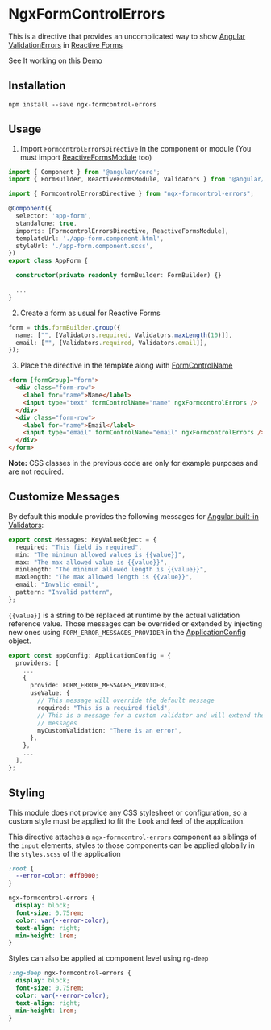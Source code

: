 # NgxFormControlErrors

This is a directive that provides an uncomplicated way to show [Angular ValidationErrors](https://angular.io/api/forms/ValidationErrors) in [Reactive Forms](https://angular.io/guide/reactive-forms)

See It working on this [Demo](https://dgonzalez870.github.io/ngx-formcontrol-errors/)

## Installation

`npm install --save ngx-formcontrol-errors`

## Usage

1. Import `FormcontrolErrorsDirective` in the component or module (You must import [ReactiveFormsModule](https://angular.io/api/forms/ReactiveFormsModule) too)

```typescript
import { Component } from '@angular/core';
import { FormBuilder, ReactiveFormsModule, Validators } from "@angular/forms";

import { FormcontrolErrorsDirective } from "ngx-formcontrol-errors";

@Component({
  selector: 'app-form',
  standalone: true,
  imports: [FormcontrolErrorsDirective, ReactiveFormsModule],
  templateUrl: './app-form.component.html',
  styleUrl: './app-form.component.scss',
})
export class AppForm {

  constructor(private readonly formBuilder: FormBuilder) {}

  ...
}
```

2. Create a form as usual for Reactive Forms

```typescript
form = this.formBuilder.group({
  name: ["", [Validators.required, Validators.maxLength(10)]],
  email: ["", [Validators.required, Validators.email]],
});
```

3. Place the directive in the template along with [FormControlName](https://angular.io/api/forms/FormControlName)

```html
<form [formGroup]="form">
  <div class="form-row">
    <label for="name">Name</label>
    <input type="text" formControlName="name" ngxFormcontrolErrors />
  </div>
  <div class="form-row">
    <label for="name">Email</label>
    <input type="email" formControlName="email" ngxFormcontrolErrors />
  </div>
</form>
```

**Note:** CSS classes in the previous code are only for example purposes and are not required.

## Customize Messages

By default this module provides the following messages for
[Angular built-in Validators](https://angular.io/api/forms/Validators):

```typescript
export const Messages: KeyValueObject = {
  required: "This field is required",
  min: "The minimun allowed values is {{value}}",
  max: "The max allowed value is {{value}}",
  minlength: "The minimun allowed length is {{value}}",
  maxlength: "The max allowed length is {{value}}",
  email: "Invalid email",
  pattern: "Invalid pattern",
};
```

`{{value}}` is a string to be replaced at runtime by the actual validation reference value.
Those messages can be overrided or extended by injecting new ones using
`FORM_ERROR_MESSAGES_PROVIDER` in the [ApplicationConfig](https://angular.io/api/core/ApplicationConfig) object.

```typescript
export const appConfig: ApplicationConfig = {
  providers: [
    ...
    {
      provide: FORM_ERROR_MESSAGES_PROVIDER,
      useValue: {
        // This message will override the default message
        required: "This is a required field",
        // This is a message for a custom validator and will extend the default
        // messages
        myCustomValidation: "There is an error",
      },
    },
    ...
  ],
};
```

## Styling

This module does not provice any CSS stylesheet or configuration,
so a custom style must be applied to fit the Look and feel of the application.

This directive attaches a `ngx-formcontrol-errors` component as siblings of the `input` elements,
styles to those components can be applied globally in the `styles.scss` of the application

```css
:root {
  --error-color: #ff0000;
}

ngx-formcontrol-errors {
  display: block;
  font-size: 0.75rem;
  color: var(--error-color);
  text-align: right;
  min-height: 1rem;
}
```

Styles can also be applied at component level using `ng-deep`

```css
::ng-deep ngx-formcontrol-errors {
  display: block;
  font-size: 0.75rem;
  color: var(--error-color);
  text-align: right;
  min-height: 1rem;
}
```
